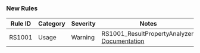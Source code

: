 ### New Rules

Rule ID | Category | Severity | Notes
--------|----------|----------|------------------------------
RS1001  | Usage    |  Warning | RS1001_ResultPropertyAnalyzer, [Documentation](https://github.com/bfriesen/RandomSkunk.Results/blob/main/RandomSkunk.Results.Analyzers/Rules/RS1001.md)
